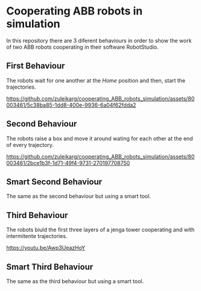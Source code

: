 # Cooperating ABB robots in simulation

In this repository there are 3 diferent behaviours in order to show the work of two ABB robots cooperating in their software RobotStudio.

## First Behaviour

The robots wait for one another at the _Home_ position and then, start the trajectories.

https://github.com/zuleikarg/cooperating_ABB_robots_simulation/assets/80003461/5c38ba85-1dd8-400e-9936-6a04f62fdda2


## Second Behaviour

The robots raise a box and move it around wating for each other at the end of every trajectory.

https://github.com/zuleikarg/cooperating_ABB_robots_simulation/assets/80003461/2bce1b3f-1d71-49f4-9731-270197708750


## Smart Second Behaviour

The same as the second behaviour but using a smart tool.


## Third Behaviour

The robots biuld the first three layers of a jenga tower cooperating and with intermitente trajectories.

https://youtu.be/Awp3UeazHoY


## Smart Third Behaviour

The same as the third behaviour but using a smart tool.
